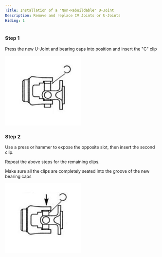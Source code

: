 ```yaml
---
Title: Installation of a "Non-Rebuildable" U-Joint
Description: Remove and replace CV Joints or U-Joints
Hiding: 1
---
```


### Step 1
Press the new U-Joint and bearing caps into position and insert the "C" clip

<div class="img-container">
    <img class="img-fluid img-rounded img-thumb" src="img/howto/non-rebuildable-joint/install-1.jpg">
    <span class="caption"></span>
</div>

### Step 2
Use a press or hammer to expose the opposite slot, then insert the second clip.
<br>

Repeat the above steps for the remaining clips.
<br>

Make sure all the clips are completely seated into the groove of the new bearing caps

<div class="img-container">
    <img class="img-fluid img-rounded img-thumb" src="img/howto/non-rebuildable-joint/install-2.jpg">
    <span class="caption"></span>
</div>
